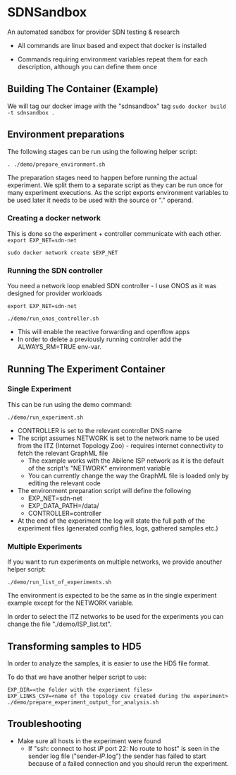 # SDNSandbox
An automated sandbox for provider SDN testing &amp; research

* All commands are linux based and expect that docker is installed

* Commands requiring environment variables repeat them for each description, although you can define them once

## Building The Container (Example)
We will tag our docker image with the "sdnsandbox" tag
`sudo docker build -t sdnsandbox .`

## Environment preparations
The following stages can be run using the following helper script:

`. ./demo/prepare_environment.sh`

The preparation stages need to happen before running the actual experiment.
We split them to a separate script as they can be run once for many experiment executions.
As the script exports environment variables to be used later it needs to be used with the source or "." operand.
### Creating a docker network
This is done so the experiment + controller communicate with each other.
`export EXP_NET=sdn-net`

`sudo docker network create $EXP_NET`

### Running the SDN controller
 You need a network loop enabled SDN controller - I use ONOS as it was designed for provider workloads
 
`export EXP_NET=sdn-net`

`./demo/run_onos_controller.sh`

* This will enable the reactive forwarding and openflow apps
* In order to delete a previously running controller add the ALWAYS_RM=TRUE env-var.

## Running The Experiment Container
### Single Experiment
This can be run using the demo command:

`./demo/run_experiment.sh`
        
* CONTROLLER is set to the relevant controller DNS name
* The script assumes NETWORK is set to the network name to be used from the ITZ (Internet Topology Zoo) -
requires internet connectivity to fetch the relevant GraphML file
    * The example works with the Abilene ISP network as it is the default of the script's "NETWORK" environment variable
    * You can currently change the way the GraphML file is loaded only by editing the relevant code
* The environment preparation script will define the following
    * EXP_NET=sdn-net
    * EXP_DATA_PATH=/data/
    * CONTROLLER=controller 
* At the end of the experiment the log will state the full path of the experiment files
(generated config files, logs, gathered samples etc.)

### Multiple Experiments
If you want to run experiments on multiple networks, we provide anouther helper script:

`./demo/run_list_of_experiments.sh`

The environment is expected to be the same as in the single experiment example except for the NETWORK variable.

In order to select the ITZ networks to be used for the experiments you can change the file "./demo/ISP_list.txt".
## Transforming samples to HD5
In order to analyze the samples, it is easier to use the HD5 file format.

To do that we have another helper script to use:
```
EXP_DIR=<the folder with the experiment files>
EXP_LINKS_CSV=<name of the topology csv created during the experiment>
./demo/prepare_experiment_output_for_analysis.sh
```

## Troubleshooting
* Make sure all hosts in the experiment were found
    - If "ssh: connect to host _IP_ port 22: No route to host" is seen in the
    sender log file ("sender-_IP_.log") the sender has failed to start because
    of a failed connection and you should rerun the experiment.